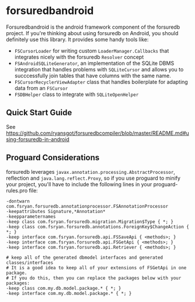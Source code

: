 # forsuredbandroid

Forsuredbandroid is the android framework component of the forsuredb project. If you're thinking about using forsuredb on Android, you should definitely use this library. It provides some handy tools like:
- ```FSCursorLoader``` for writing custom ```LoaderManager.Callbacks``` that integrates nicely with the forsuredb ```Resolver``` concept
- ```FSAndroidSQLiteGenerator```, an implementation of the SQLite DBMS integration that handles problems with ```SQLiteCursor``` and allows you to succcessfully join tables that have columns with the same name.
- ```FSCursorRecyclerViewAdapter``` class that handles boilerplate for adapting data from an ```FSCursor```
- ```FSDBHelper``` class to integrate with ```SQLiteOpenHelper```

## Quick Start Guide
See https://github.com/ryansgot/forsuredbcompiler/blob/master/README.md#using-forsuredb-in-android

## Proguard Considerations
forsuredb leverages ```javax.annotation.processing.AbstractProcessor```, reflection and ```java.lang.reflect.Proxy```, so if you use proguard to minify your project, you'll have to include the following lines in your proguard-rules.pro file:
```
-dontwarn com.fsryan.forsuredb.annotationprocessor.FSAnnotationProcessor
-keepattributes Signature,*Annotation*
-keepparameternames
-keep class com.fsryan.forsuredb.migration.Migration$Type { *; }
-keep class com.fsryan.forsuredb.annotations.ForeignKey$ChangeAction { *; }
-keep interface com.fsryan.forsuredb.api.FSSaveApi { <methods>; }
-keep interface com.fsryan.forsuredb.api.FSGetApi { <methods>; }
-keep interface com.fsryan.forsuredb.api.Retriever { <methods>; }

# keep all of the generated dbmodel interfaces and generated classes/interfaces
# It is a good idea to keep all of your extensions of FSGetApi in one package.
# If you do this, then you can replace the packages below with your packages:
-keep class com.my.db.model.package.* { *; }
-keep interface com.my.db.model.package.* { *; } 
```
